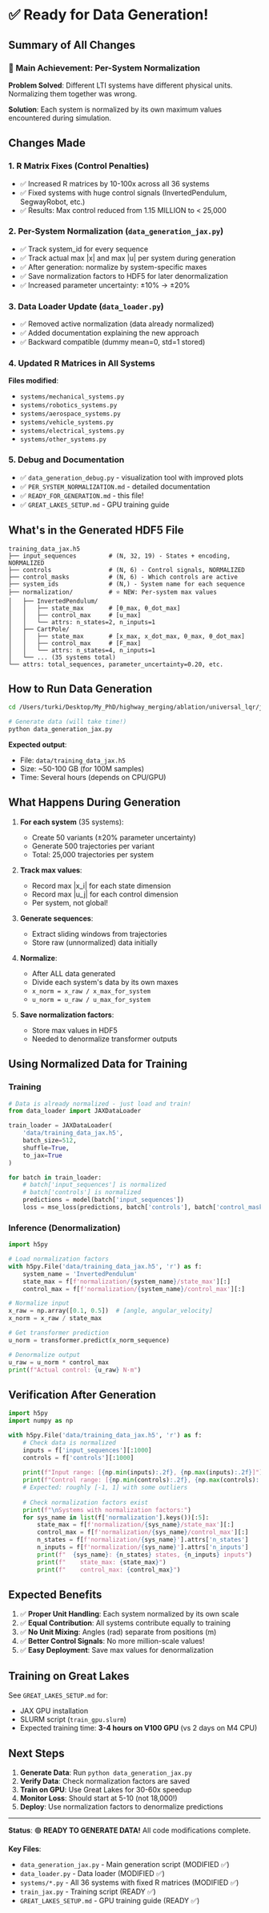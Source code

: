 # ✅ Ready for Data Generation!

## Summary of All Changes

### 🎯 Main Achievement: Per-System Normalization

**Problem Solved**: Different LTI systems have different physical units. Normalizing them together was wrong.

**Solution**: Each system is normalized by its own maximum values encountered during simulation.

## Changes Made

### 1. R Matrix Fixes (Control Penalties)
- ✅ Increased R matrices by 10-100x across all 36 systems
- ✅ Fixed systems with huge control signals (InvertedPendulum, SegwayRobot, etc.)
- ✅ Results: Max control reduced from 1.15 MILLION to < 25,000

### 2. Per-System Normalization (`data_generation_jax.py`)
- ✅ Track system_id for every sequence
- ✅ Track actual max |x| and max |u| per system during generation
- ✅ After generation: normalize by system-specific maxes
- ✅ Save normalization factors to HDF5 for later denormalization
- ✅ Increased parameter uncertainty: ±10% → ±20%

### 3. Data Loader Update (`data_loader.py`)
- ✅ Removed active normalization (data already normalized)
- ✅ Added documentation explaining the new approach
- ✅ Backward compatible (dummy mean=0, std=1 stored)

### 4. Updated R Matrices in All Systems
**Files modified**:
- `systems/mechanical_systems.py`
- `systems/robotics_systems.py`
- `systems/aerospace_systems.py`
- `systems/vehicle_systems.py`
- `systems/electrical_systems.py`
- `systems/other_systems.py`

### 5. Debug and Documentation
- ✅ `data_generation_debug.py` - visualization tool with improved plots
- ✅ `PER_SYSTEM_NORMALIZATION.md` - detailed documentation
- ✅ `READY_FOR_GENERATION.md` - this file!
- ✅ `GREAT_LAKES_SETUP.md` - GPU training guide

## What's in the Generated HDF5 File

```
training_data_jax.h5
├── input_sequences         # (N, 32, 19) - States + encoding, NORMALIZED
├── controls                # (N, 6) - Control signals, NORMALIZED  
├── control_masks           # (N, 6) - Which controls are active
├── system_ids              # (N,) - System name for each sequence
├── normalization/          # ⭐ NEW: Per-system max values
│   ├── InvertedPendulum/
│   │   ├── state_max       # [θ_max, θ_dot_max]
│   │   ├── control_max     # [u_max]
│   │   └── attrs: n_states=2, n_inputs=1
│   ├── CartPole/
│   │   ├── state_max       # [x_max, x_dot_max, θ_max, θ_dot_max]
│   │   ├── control_max     # [F_max]
│   │   └── attrs: n_states=4, n_inputs=1
│   └── ... (35 systems total)
└── attrs: total_sequences, parameter_uncertainty=0.20, etc.
```

## How to Run Data Generation

```bash
cd /Users/turki/Desktop/My_PhD/highway_merging/ablation/universal_lqr/jax_implementation

# Generate data (will take time!)
python data_generation_jax.py
```

**Expected output**:
- File: `data/training_data_jax.h5`
- Size: ~50-100 GB (for 100M samples)
- Time: Several hours (depends on CPU/GPU)

## What Happens During Generation

1. **For each system** (35 systems):
   - Create 50 variants (±20% parameter uncertainty)
   - Generate 500 trajectories per variant
   - Total: 25,000 trajectories per system

2. **Track max values**:
   - Record max |x_i| for each state dimension
   - Record max |u_j| for each control dimension
   - Per system, not global!

3. **Generate sequences**:
   - Extract sliding windows from trajectories
   - Store raw (unnormalized) data initially

4. **Normalize**:
   - After ALL data generated
   - Divide each system's data by its own maxes
   - `x_norm = x_raw / x_max_for_system`
   - `u_norm = u_raw / u_max_for_system`

5. **Save normalization factors**:
   - Store max values in HDF5
   - Needed to denormalize transformer outputs

## Using Normalized Data for Training

### Training
```python
# Data is already normalized - just load and train!
from data_loader import JAXDataLoader

train_loader = JAXDataLoader(
    'data/training_data_jax.h5',
    batch_size=512,
    shuffle=True,
    to_jax=True
)

for batch in train_loader:
    # batch['input_sequences'] is normalized
    # batch['controls'] is normalized
    predictions = model(batch['input_sequences'])
    loss = mse_loss(predictions, batch['controls'], batch['control_masks'])
```

### Inference (Denormalization)
```python
import h5py

# Load normalization factors
with h5py.File('data/training_data_jax.h5', 'r') as f:
    system_name = 'InvertedPendulum'
    state_max = f[f'normalization/{system_name}/state_max'][:]
    control_max = f[f'normalization/{system_name}/control_max'][:]

# Normalize input
x_raw = np.array([0.1, 0.5])  # [angle, angular_velocity]
x_norm = x_raw / state_max

# Get transformer prediction
u_norm = transformer.predict(x_norm_sequence)

# Denormalize output
u_raw = u_norm * control_max
print(f"Actual control: {u_raw} N·m")
```

## Verification After Generation

```python
import h5py
import numpy as np

with h5py.File('data/training_data_jax.h5', 'r') as f:
    # Check data is normalized
    inputs = f['input_sequences'][:1000]
    controls = f['controls'][:1000]
    
    print(f"Input range: [{np.min(inputs):.2f}, {np.max(inputs):.2f}]")
    print(f"Control range: [{np.min(controls):.2f}, {np.max(controls):.2f}]")
    # Expected: roughly [-1, 1] with some outliers
    
    # Check normalization factors exist
    print(f"\nSystems with normalization factors:")
    for sys_name in list(f['normalization'].keys())[:5]:
        state_max = f[f'normalization/{sys_name}/state_max'][:]
        control_max = f[f'normalization/{sys_name}/control_max'][:]
        n_states = f[f'normalization/{sys_name}'].attrs['n_states']
        n_inputs = f[f'normalization/{sys_name}'].attrs['n_inputs']
        print(f"  {sys_name}: {n_states} states, {n_inputs} inputs")
        print(f"    state_max: {state_max}")
        print(f"    control_max: {control_max}")
```

## Expected Benefits

1. ✅ **Proper Unit Handling**: Each system normalized by its own scale
2. ✅ **Equal Contribution**: All systems contribute equally to training
3. ✅ **No Unit Mixing**: Angles (rad) separate from positions (m)
4. ✅ **Better Control Signals**: No more million-scale values!
5. ✅ **Easy Deployment**: Save max values for denormalization

## Training on Great Lakes

See `GREAT_LAKES_SETUP.md` for:
- JAX GPU installation
- SLURM script (`train_gpu.slurm`)
- Expected training time: **3-4 hours on V100 GPU** (vs 2 days on M4 CPU)

## Next Steps

1. **Generate Data**: Run `python data_generation_jax.py`
2. **Verify Data**: Check normalization factors are saved
3. **Train on GPU**: Use Great Lakes for 30-60x speedup
4. **Monitor Loss**: Should start at 5-10 (not 18,000!)
5. **Deploy**: Use normalization factors to denormalize predictions

---

**Status**: 🟢 **READY TO GENERATE DATA!** All code modifications complete.

**Key Files**:
- `data_generation_jax.py` - Main generation script (MODIFIED ✅)
- `data_loader.py` - Data loader (MODIFIED ✅)
- `systems/*.py` - All 36 systems with fixed R matrices (MODIFIED ✅)
- `train_jax.py` - Training script (READY ✅)
- `GREAT_LAKES_SETUP.md` - GPU training guide (READY ✅)

